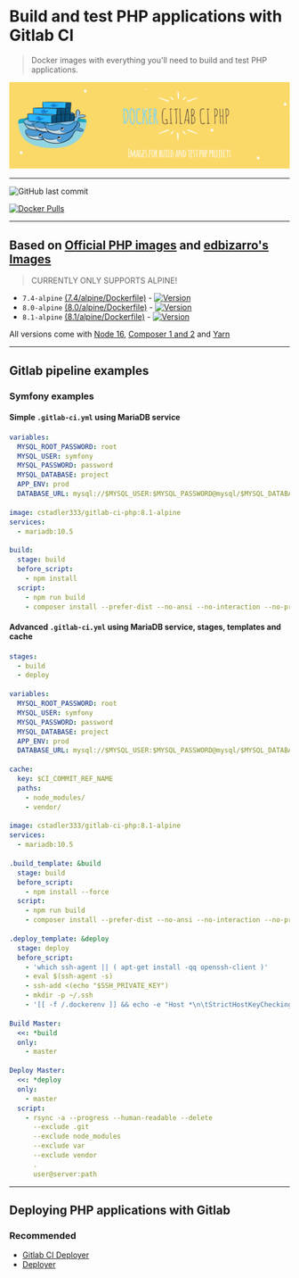 # Build and test PHP applications with Gitlab CI

> Docker images with everything you'll need to build and test PHP applications.

![Logo](https://raw.githubusercontent.com/cstadler333/gitlab-ci-php/master/gitlab-ci-php.png)

---

![GitHub last commit](https://img.shields.io/github/last-commit/cstadler333/gitlab-ci-php.svg?style=for-the-badge&logo=git)

[![Docker Pulls](https://img.shields.io/docker/pulls/cstadler333/gitlab-ci-php.svg?style=for-the-badge&logo=docker)](https://hub.docker.com/r/cstadler333/gitlab-ci-php/)

---

## Based on [Official PHP images](https://hub.docker.com/_/php/) and [edbizarro's Images](https://github.com/edbizarro/gitlab-ci-pipeline-php)

> CURRENTLY ONLY SUPPORTS ALPINE!

- `7.4-alpine` [(7.4/alpine/Dockerfile)](https://github.com/cstadler333/gitlab-ci-php/blob/master/php/7.4/alpine/Dockerfile) - [![Version](https://img.shields.io/docker/v/cstadler333/gitlab-ci-php/7.4-alpine?style=for-the-badge&logo=docker)](https://hub.docker.com/r/cstadler333/gitlab-ci-php/tags?name=7.4-alpine)
- `8.0-alpine` [(8.0/alpine/Dockerfile)](https://github.com/cstadler333/gitlab-ci-php/blob/master/php/8.0/alpine/Dockerfile) - [![Version](https://img.shields.io/docker/v/cstadler333/gitlab-ci-php/8.0-alpine?style=for-the-badge&logo=docker)](https://hub.docker.com/r/cstadler333/gitlab-ci-php/tags?name=8.0-alpine)
- `8.1-alpine` [(8.1/alpine/Dockerfile)](https://github.com/cstadler333/gitlab-ci-php/blob/master/php/8.1/alpine/Dockerfile) - [![Version](https://img.shields.io/docker/v/cstadler333/gitlab-ci-php/8.1-alpine?style=for-the-badge&logo=docker)](https://hub.docker.com/r/cstadler333/gitlab-ci-php/tags?name=8.1-alpine)

All versions come with [Node 16](https://nodejs.org/en/), [Composer 1 and 2](https://getcomposer.org/) and [Yarn](https://yarnpkg.com)

---

## Gitlab pipeline examples

### Symfony examples

#### Simple `.gitlab-ci.yml` using MariaDB service

```yaml
variables:
  MYSQL_ROOT_PASSWORD: root
  MYSQL_USER: symfony
  MYSQL_PASSWORD: password
  MYSQL_DATABASE: project
  APP_ENV: prod
  DATABASE_URL: mysql://$MYSQL_USER:$MYSQL_PASSWORD@mysql/$MYSQL_DATABASE

image: cstadler333/gitlab-ci-php:8.1-alpine
services:
  - mariadb:10.5

build:
  stage: build
  before_script:
    - npm install
  script:
    - npm run build
    - composer install --prefer-dist --no-ansi --no-interaction --no-progress
```

#### Advanced `.gitlab-ci.yml` using MariaDB service, stages, templates and cache

```yaml
stages:
  - build
  - deploy

variables:
  MYSQL_ROOT_PASSWORD: root
  MYSQL_USER: symfony
  MYSQL_PASSWORD: password
  MYSQL_DATABASE: project
  APP_ENV: prod
  DATABASE_URL: mysql://$MYSQL_USER:$MYSQL_PASSWORD@mysql/$MYSQL_DATABASE

cache:
  key: $CI_COMMIT_REF_NAME
  paths:
    - node_modules/
    - vendor/

image: cstadler333/gitlab-ci-php:8.1-alpine
services:
  - mariadb:10.5

.build_template: &build
  stage: build
  before_script:
    - npm install --force
  script:
    - npm run build
    - composer install --prefer-dist --no-ansi --no-interaction --no-progress

.deploy_template: &deploy
  stage: deploy
  before_script:
    - 'which ssh-agent || ( apt-get install -qq openssh-client )'
    - eval $(ssh-agent -s)
    - ssh-add <(echo "$SSH_PRIVATE_KEY")
    - mkdir -p ~/.ssh
    - '[[ -f /.dockerenv ]] && echo -e "Host *\n\tStrictHostKeyChecking no\n\n" > ~/.ssh/config'

Build Master:
  <<: *build
  only:
    - master

Deploy Master:
  <<: *deploy
  only:
    - master
  script:
    - rsync -a --progress --human-readable --delete
      --exclude .git
      --exclude node_modules
      --exclude var
      --exclude vendor
      .
      user@server:path
```

---

## Deploying PHP applications with Gitlab

### Recommended

- [Gitlab CI Deployer](https://github.com/cstadler333/gitlab-ci-deployer)
- [Deployer](https://deployer.org/docs/7.x/recipe/symfony)
